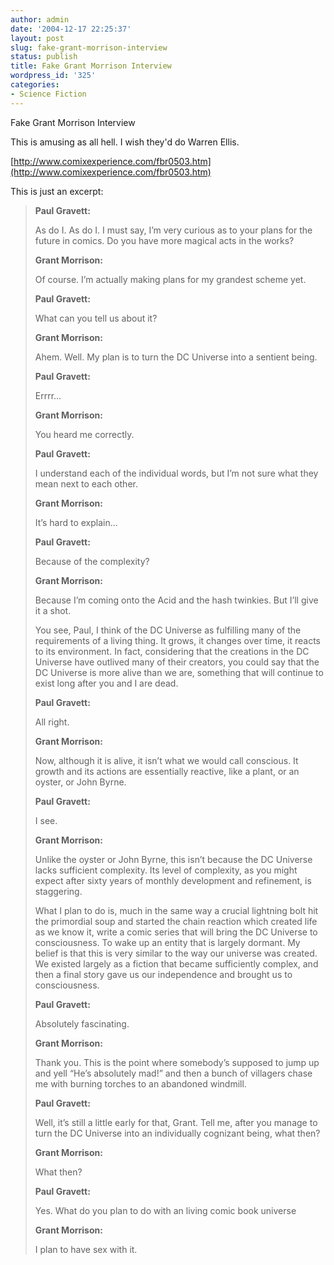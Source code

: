 ```yaml
---
author: admin
date: '2004-12-17 22:25:37'
layout: post
slug: fake-grant-morrison-interview
status: publish
title: Fake Grant Morrison Interview
wordpress_id: '325'
categories:
- Science Fiction
---
```


Fake Grant Morrison Interview

This is amusing as all hell. I wish they'd do Warren Ellis.

[http://www.comixexperience.com/fbr0503.htm](http://www.comixexperience.com/fbr0503.htm)

This is just an excerpt:

> **Paul Gravett:**
>
> As do I. As do I. I must say, I’m very curious as to your plans for
> the future in comics. Do you have more magical acts in the works?
>
> **Grant Morrison:**
>
> Of course. I’m actually making plans for my grandest scheme yet.
>
> **Paul Gravett:**
>
> What can you tell us about it?
>
> **Grant Morrison:**
>
> Ahem. Well. My plan is to turn the DC Universe into a sentient being.
>
> **Paul Gravett:**
>
> Errrr…
>
> **Grant Morrison:**
>
> You heard me correctly.
>
> **Paul Gravett:**
>
> I understand each of the individual words, but I’m not sure what they
> mean next to each other.
>
> **Grant Morrison:**
>
> It’s hard to explain…
>
> **Paul Gravett:**
>
> Because of the complexity?
>
> **Grant Morrison:**
>
> Because I’m coming onto the Acid and the hash twinkies. But I’ll give
> it a shot.
>
> You see, Paul, I think of the DC Universe as fulfilling many of the
> requirements of a living thing. It grows, it changes over time, it
> reacts to its environment. In fact, considering that the creations in
> the DC Universe have outlived many of their creators, you could say
> that the DC Universe is more alive than we are, something that will
> continue to exist long after you and I are dead.
>
> **Paul Gravett:**
>
> All right.
>
> **Grant Morrison:**
>
> Now, although it is alive, it isn’t what we would call conscious. It
> growth and its actions are essentially reactive, like a plant, or an
> oyster, or John Byrne.
>
> **Paul Gravett:**
>
> I see.
>
> **Grant Morrison:**
>
> Unlike the oyster or John Byrne, this isn’t because the DC Universe
> lacks sufficient complexity. Its level of complexity, as you might
> expect after sixty years of monthly development and refinement, is
> staggering.
>
> What I plan to do is, much in the same way a crucial lightning bolt
> hit the primordial soup and started the chain reaction which created
> life as we know it, write a comic series that will bring the DC
> Universe to consciousness. To wake up an entity that is largely
> dormant. My belief is that this is very similar to the way our
> universe was created. We existed largely as a fiction that became
> sufficiently complex, and then a final story gave us our independence
> and brought us to consciousness.
>
> **Paul Gravett:**
>
> Absolutely fascinating.
>
> **Grant Morrison:**
>
> Thank you. This is the point where somebody’s supposed to jump up and
> yell “He’s absolutely mad!” and then a bunch of villagers chase me
> with burning torches to an abandoned windmill.
>
> **Paul Gravett:**
>
> Well, it’s still a little early for that, Grant. Tell me, after you
> manage to turn the DC Universe into an individually cognizant being,
> what then?
>
> **Grant Morrison:**
>
> What then?
>
> **Paul Gravett:**
>
> Yes. What do you plan to do with an living comic book universe
>
> **Grant Morrison:**
>
> I plan to have sex with it.
